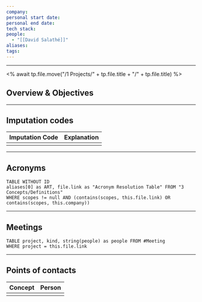 ```yaml
---
company: 
personal start date: 
personal end date: 
tech stack: 
people:
  - "[[David Salathé]]"
aliases: 
tags:
---
```

---
<% await tp.file.move("/1 Projects/" + tp.file.title + "/" + tp.file.title) %>
## Overview & Objectives

---
## Imputation codes

| **Imputation Code** | **Explanation** |
| ------------------- | --------------- |
|                     |                 |

---
## Acronyms

```dataview 
TABLE WITHOUT ID
aliases[0] as ART, file.link as "Acronym Resolution Table" FROM "3 Concepts/Definitions"
WHERE scopes != null AND (contains(scopes, this.file.link) OR contains(scopes, this.company))
```



---
## Meetings
```dataview 
TABLE project, kind, string(people) as people FROM #Meeting
WHERE project = this.file.link
```
---

## Points of contacts


| **Concept** | **Person** |
| ----------- | ---------- |
|             |            |
